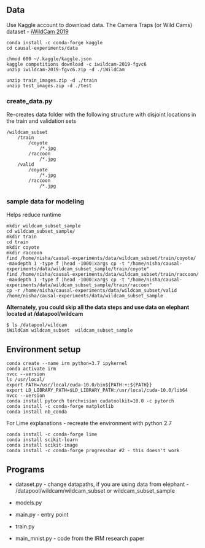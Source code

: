 ## Data

Use Kaggle account to download data. The Camera Traps (or Wild Cams) dataset - [iWildCam 2019](https://github.com/visipedia/iwildcam_comp) 

```
conda install -c conda-forge kaggle
cd causal-experiments/data

chmod 600 ~/.kaggle/kaggle.json
kaggle competitions download -c iwildcam-2019-fgvc6
unzip iwildcam-2019-fgvc6.zip -d ./iWildCam

unzip train_images.zip -d ./train
unzip test_images.zip -d ./test
```

### create_data.py

Re-creates data folder with the following structure with disjoint locations in the train and validation sets

```
/wildcam_subset
    /train
        /coyote
            /*.jpg
        /raccoon
            /*.jpg
    /valid
        /coyote
            /*.jpg
        /raccoon
            /*.jpg
```

### sample data for modeling

Helps reduce runtime

```
mkdir wildcam_subset_sample
cd wildcam_subset_sample/
mkdir train
cd train
mkdir coyote
mkdir raccoon
find /home/nisha/causal-experiments/data/wildcam_subset/train/coyote/ -maxdepth 1 -type f |head -1000|xargs cp -t "/home/nisha/causal-experiments/data/wildcam_subset_sample/train/coyote"
find /home/nisha/causal-experiments/data/wildcam_subset/train/raccoon/ -maxdepth 1 -type f |head -1000|xargs cp -t "/home/nisha/causal-experiments/data/wildcam_subset_sample/train/raccoon"
cp -r /home/nisha/causal-experiments/data/wildcam_subset/valid /home/nisha/causal-experiments/data/wildcam_subset_sample
```

**Alternately, you could skip all the data steps and use data on elephant located at /datapool/wildcam**

```
$ ls /datapool/wildcam
iWildCam wildcam_subset  wildcam_subset_sample
```

## Environment setup

```
conda create --name irm python=3.7 ipykernel
conda activate irm
nvcc --version
ls /usr/local/
export PATH=/usr/local/cuda-10.0/bin${PATH:+:${PATH}}
export LD_LIBRARY_PATH=$LD_LIBRARY_PATH:/usr/local/cuda-10.0/lib64
nvcc --version
conda install pytorch torchvision cudatoolkit=10.0 -c pytorch
conda install -c conda-forge matplotlib
conda install nb_conda
```

For Lime explanations - recreate the environment with python 2.7

```
conda install -c conda-forge lime
conda install scikit-learn
conda install scikit-image
conda install -c conda-forge progressbar #2 - this doesn't work
```


## Programs

* dataset.py - change datapaths, if you are using data from elephant - /datapool/wildcam/wildcam_subset or wildcam_subset_sample
* models.py
* main.py - entry point
* train.py

* main_mnist.py - code from the IRM research paper